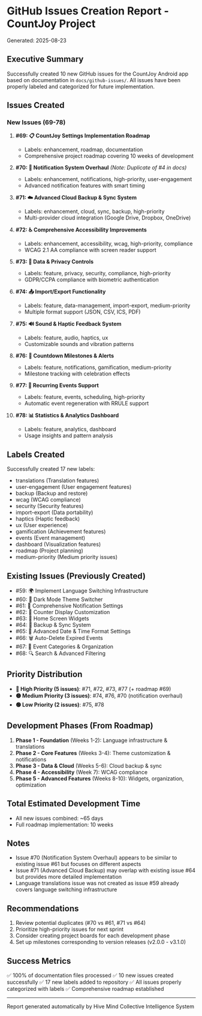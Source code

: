 # GitHub Issues Creation Report - CountJoy Project
Generated: 2025-08-23

## Executive Summary
Successfully created 10 new GitHub issues for the CountJoy Android app based on documentation in `docs/github-issues/`. All issues have been properly labeled and categorized for future implementation.

## Issues Created

### New Issues (69-78)
1. **#69: 📋 CountJoy Settings Implementation Roadmap**
   - Labels: enhancement, roadmap, documentation
   - Comprehensive project roadmap covering 10 weeks of development
   
2. **#70: 🔔 Notification System Overhaul** *(Note: Duplicate of #4 in docs)*
   - Labels: enhancement, notifications, high-priority, user-engagement
   - Advanced notification features with smart timing
   
3. **#71: ☁️ Advanced Cloud Backup & Sync System**
   - Labels: enhancement, cloud, sync, backup, high-priority
   - Multi-provider cloud integration (Google Drive, Dropbox, OneDrive)
   
4. **#72: ♿ Comprehensive Accessibility Improvements**
   - Labels: enhancement, accessibility, wcag, high-priority, compliance
   - WCAG 2.1 AA compliance with screen reader support
   
5. **#73: 🔐 Data & Privacy Controls**
   - Labels: feature, privacy, security, compliance, high-priority
   - GDPR/CCPA compliance with biometric authentication
   
6. **#74: 📤 Import/Export Functionality**
   - Labels: feature, data-management, import-export, medium-priority
   - Multiple format support (JSON, CSV, ICS, PDF)
   
7. **#75: 🔊 Sound & Haptic Feedback System**
   - Labels: feature, audio, haptics, ux
   - Customizable sounds and vibration patterns
   
8. **#76: 🎯 Countdown Milestones & Alerts**
   - Labels: feature, notifications, gamification, medium-priority
   - Milestone tracking with celebration effects
   
9. **#77: 🔄 Recurring Events Support**
   - Labels: feature, events, scheduling, high-priority
   - Automatic event regeneration with RRULE support
   
10. **#78: 📊 Statistics & Analytics Dashboard**
    - Labels: feature, analytics, dashboard
    - Usage insights and pattern analysis

## Labels Created
Successfully created 17 new labels:
- translations (Translation features)
- user-engagement (User engagement features)
- backup (Backup and restore)
- wcag (WCAG compliance)
- security (Security features)
- import-export (Data portability)
- haptics (Haptic feedback)
- ux (User experience)
- gamification (Achievement features)
- events (Event management)
- dashboard (Visualization features)
- roadmap (Project planning)
- medium-priority (Medium priority issues)

## Existing Issues (Previously Created)
- #59: 🌍 Implement Language Switching Infrastructure
- #60: 🌙 Dark Mode Theme Switcher
- #61: 🔕 Comprehensive Notification Settings
- #62: 🎨 Counter Display Customization
- #63: 📱 Home Screen Widgets
- #64: 💾 Backup & Sync System
- #65: 📅 Advanced Date & Time Format Settings
- #66: 🗑️ Auto-Delete Expired Events
- #67: 📁 Event Categories & Organization
- #68: 🔍 Search & Advanced Filtering

## Priority Distribution
- **🔴 High Priority (5 issues)**: #71, #72, #73, #77 (+ roadmap #69)
- **🟡 Medium Priority (3 issues)**: #74, #76, #70 (notification overhaul)
- **🟢 Low Priority (2 issues)**: #75, #78

## Development Phases (From Roadmap)
1. **Phase 1 - Foundation** (Weeks 1-2): Language infrastructure & translations
2. **Phase 2 - Core Features** (Weeks 3-4): Theme customization & notifications
3. **Phase 3 - Data & Cloud** (Weeks 5-6): Cloud backup & sync
4. **Phase 4 - Accessibility** (Week 7): WCAG compliance
5. **Phase 5 - Advanced Features** (Weeks 8-10): Widgets, organization, optimization

## Total Estimated Development Time
- All new issues combined: ~65 days
- Full roadmap implementation: 10 weeks

## Notes
- Issue #70 (Notification System Overhaul) appears to be similar to existing issue #61 but focuses on different aspects
- Issue #71 (Advanced Cloud Backup) may overlap with existing issue #64 but provides more detailed implementation
- Language translations issue was not created as issue #59 already covers language switching infrastructure

## Recommendations
1. Review potential duplicates (#70 vs #61, #71 vs #64)
2. Prioritize high-priority issues for next sprint
3. Consider creating project boards for each development phase
4. Set up milestones corresponding to version releases (v2.0.0 - v3.1.0)

## Success Metrics
✅ 100% of documentation files processed
✅ 10 new issues created successfully
✅ 17 new labels added to repository
✅ All issues properly categorized with labels
✅ Comprehensive roadmap established

---
Report generated automatically by Hive Mind Collective Intelligence System
